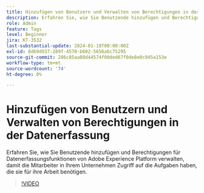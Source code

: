 ```yaml
---
title: Hinzufügen von Benutzern und Verwalten von Berechtigungen in der Datenerfassung
description: Erfahren Sie, wie Sie Benutzende hinzufügen und Berechtigungen für Datenerfassungsfunktionen von Adobe Experience Platform verwalten, damit die Mitarbeiter in Ihrem Unternehmen Zugriff auf die Aufgaben haben, die sie für ihre Arbeit benötigen.
role: Admin
feature: Tags
level: Beginner
jira: KT-3532
last-substantial-update: 2024-01-18T00:00:00Z
exl-id: 8db9d937-289f-4570-b602-5656abc75295
source-git-commit: 286c85aa88d44574f00ded67f0de8e0c945a153e
workflow-type: tm+mt
source-wordcount: '74'
ht-degree: 0%

---
```


# Hinzufügen von Benutzern und Verwalten von Berechtigungen in der Datenerfassung

Erfahren Sie, wie Sie Benutzende hinzufügen und Berechtigungen für Datenerfassungsfunktionen von Adobe Experience Platform verwalten, damit die Mitarbeiter in Ihrem Unternehmen Zugriff auf die Aufgaben haben, die sie für ihre Arbeit benötigen.

>[!VIDEO](https://video.tv.adobe.com/v/33394/?learn=on&enablevpops&captions=ger)
